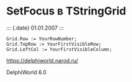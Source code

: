SetFocus в TStringGrid
======================

::: {.date}
01.01.2007
:::

    Grid.Row := YourRowNumber;
    Grid.TopRow := YourFirstVisibleRow;
    Grid.LeftCol := YourFirstVisibleColumn; 
     

<https://delphiworld.narod.ru/>

DelphiWorld 6.0
